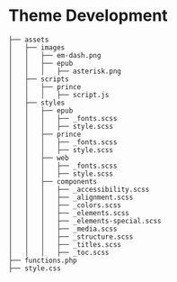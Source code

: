# Theme Development

    ├── assets
    │   ├── images
    │   │   ├── em-dash.png
    │   │   ├── epub
    │   │   │   ├── asterisk.png
    │   ├── scripts
    │   │   ├── prince
    │   │   │   ├── script.js
    │   ├── styles
    │   │   ├── epub
    │   │   │   ├── _fonts.scss
    │   │   │   ├── style.scss
    │   │   ├── prince
    │   │   │   ├── _fonts.scss
    │   │   │   ├── style.scss
    │   │   ├── web
    │   │   │   ├── _fonts.scss
    │   │   │   ├── style.scss
    │   │   ├── components
    │   │   │   ├── _accessibility.scss
    │   │   │   ├── _alignment.scss
    │   │   │   ├── _colors.scss
    │   │   │   ├── _elements.scss
    │   │   │   ├── _elements-special.scss
    │   │   │   ├── _media.scss
    │   │   │   ├── _structure.scss
    │   │   │   ├── _titles.scss
    │   │   │   ├── _toc.scss
    ├── functions.php
    ├── style.css
